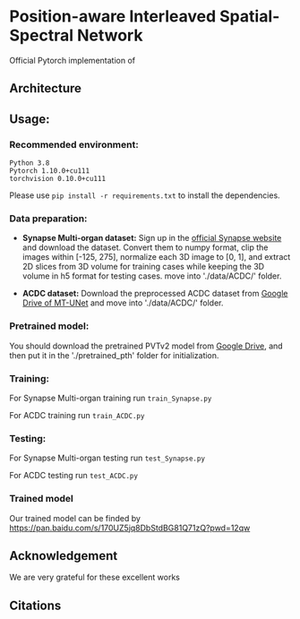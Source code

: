 # Position-aware Interleaved Spatial-Spectral Network



Official Pytorch implementation of 

## Architecture


## Usage:
### Recommended environment:
```
Python 3.8
Pytorch 1.10.0+cu111
torchvision 0.10.0+cu111
```
Please use ```pip install -r requirements.txt``` to install the dependencies.

### Data preparation:
- **Synapse Multi-organ dataset:**
Sign up in the [official Synapse website](https://www.synapse.org/#!Synapse:syn3193805/wiki/) and download the dataset. Convert them to numpy format, clip the images within [-125, 275], normalize each 3D image to [0, 1], and extract 2D slices from 3D volume for training cases while keeping the 3D volume in h5 format for testing cases. move into './data/ACDC/' folder.

- **ACDC dataset:**
Download the preprocessed ACDC dataset from [Google Drive of MT-UNet](https://drive.google.com/file/d/13qYHNIWTIBzwyFgScORL2RFd002vrPF2/view) and move into './data/ACDC/' folder.


### Pretrained model:
You should download the pretrained PVTv2 model from [Google Drive](https://drive.google.com/drive/folders/1Eu8v9vMRvt-dyCH0XSV2i77lAd62nPXV?usp=sharing), and then put it in the './pretrained_pth' folder for initialization. 

### Training:

For Synapse Multi-organ training run ```train_Synapse.py```

For ACDC training run ```train_ACDC.py```

### Testing:

For Synapse Multi-organ testing run ```test_Synapse.py```

For ACDC testing run ```test_ACDC.py```


### Trained model
Our trained model can be finded by https://pan.baidu.com/s/170UZ5jq8DbStdBG81Q71zQ?pwd=12qw

## Acknowledgement
We are very grateful for these excellent works 
## Citations

```

